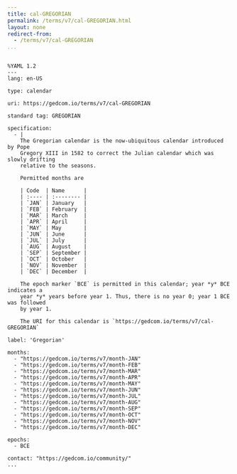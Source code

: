 ```yaml
---
title: cal-GREGORIAN
permalink: /terms/v7/cal-GREGORIAN.html
layout: none
redirect-from:
  - /terms/v7/cal-GREGORIAN
...
```


```

%YAML 1.2
---
lang: en-US

type: calendar

uri: https://gedcom.io/terms/v7/cal-GREGORIAN

standard tag: GREGORIAN

specification:
  - |
    The Gregorian calendar is the now-ubiquitous calendar introduced by Pope
    Gregory XIII in 1582 to correct the Julian calendar which was slowly drifting
    relative to the seasons.
    
    Permitted months are
    
    | Code  | Name      |
    | :---- | :-------- |
    | `JAN` | January   |
    | `FEB` | February  |
    | `MAR` | March     |
    | `APR` | April     |
    | `MAY` | May       |
    | `JUN` | June      |
    | `JUL` | July      |
    | `AUG` | August    |
    | `SEP` | September |
    | `OCT` | October   |
    | `NOV` | November  |
    | `DEC` | December  |
    
    The epoch marker `BCE` is permitted in this calendar; year *y* BCE indicates a
    year *y* years before year 1. Thus, there is no year 0; year 1 BCE was followed
    by year 1.
    
    The URI for this calendar is `https://gedcom.io/terms/v7/cal-GREGORIAN`

label: 'Gregorian'

months:
  - "https://gedcom.io/terms/v7/month-JAN"
  - "https://gedcom.io/terms/v7/month-FEB"
  - "https://gedcom.io/terms/v7/month-MAR"
  - "https://gedcom.io/terms/v7/month-APR"
  - "https://gedcom.io/terms/v7/month-MAY"
  - "https://gedcom.io/terms/v7/month-JUN"
  - "https://gedcom.io/terms/v7/month-JUL"
  - "https://gedcom.io/terms/v7/month-AUG"
  - "https://gedcom.io/terms/v7/month-SEP"
  - "https://gedcom.io/terms/v7/month-OCT"
  - "https://gedcom.io/terms/v7/month-NOV"
  - "https://gedcom.io/terms/v7/month-DEC"

epochs:
  - BCE

contact: "https://gedcom.io/community/"
...

```
